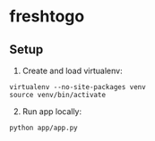 # freshtogo

## Setup

1. Create and load virtualenv:
```
virtualenv --no-site-packages venv
source venv/bin/activate
```

2. Run app locally:
```
python app/app.py
```
